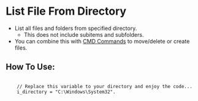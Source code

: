 # List File From Directory
- List all files and folders from specified directory.
  - This does not include subitems and subfolders.
- You can combine this with [CMD Commands](https://github.com/raphaelfrei/open_edge-guides/blob/main/Basics%20of%20Programming/README.md#run-cmd-commands) to move/delete or create files.

## How To Use:

````progress

    // Replace this variable to your directory and enjoy the code...
    i_directory = "C:\Windows\System32".
````
